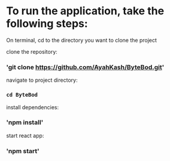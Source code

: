 # To run the application, take the following steps: 

On terminal, cd to the directory you want to clone the project

clone the repository:
### 'git clone https://github.com/AyahKash/ByteBod.git'
navigate to project directory:
### `cd ByteBod`
install dependencies:
### 'npm install'
start react app:
### 'npm start'
